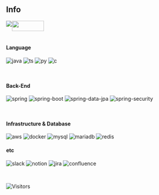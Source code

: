 ## Info
<div style="display:flex; flex-direction:row;">
    <a href="mailto:sons19981998@gmail.com">
        <img src="https://img.shields.io/badge/Gmail-D14836?style=for-the-badge&logo=gmail&logoColor=white"> 
    </a>
    <a href="https://colesdevelop.tistory.com/">
        <img src="https://github-readme-tistory-card.vercel.app/api/badge?name=Tech%20Blog" style="width: 87.25px; height: 28px"> 
    </a>
</div>

<br>

#### Language
![java](https://img.shields.io/badge/Java-ED8B00?style=for-the-badge&logo=openjdk&logoColor=white)
![ts](https://img.shields.io/badge/TypeScript-007ACC?style=for-the-badge&logo=typescript&logoColor=white)
![py](https://img.shields.io/badge/Python-14354C?style=for-the-badge&logo=python&logoColor=white)
![c](https://img.shields.io/badge/C-00599C?style=for-the-badge&logo=c&logoColor=white)



<br>

#### Back-End
![spring](https://img.shields.io/badge/Spring-6DB33F?style=for-the-badge&logo=spring&logoColor=white)
![spring-boot](https://img.shields.io/badge/springboot-6DB33F?style=for-the-badge&logo=springboot&logoColor=white)
![spring-data-jpa](https://img.shields.io/badge/spring%20data%20jpa-6DB33F?style=for-the-badge&logo=databricks&logoColor=white)
![spring-security](https://img.shields.io/badge/Spring_Security-6DB33F?style=for-the-badge&logo=Spring-Security&logoColor=white)


<!--#### Front-End
![react](https://img.shields.io/badge/React-20232A?style=for-the-badge&logo=react&logoColor=61DAFB)
![html](https://img.shields.io/badge/HTML-239120?style=for-the-badge&logo=html5&logoColor=white)
![css](https://img.shields.io/badge/CSS-239120?&style=for-the-badge&logo=css3&logoColor=white)-->

<br>

#### Infrastructure & Database
![aws](https://img.shields.io/badge/Amazon_AWS-232F3E?style=for-the-badge&logo=amazon-aws&logoColor=white)
![docker](https://img.shields.io/badge/docker-%230db7ed.svg?style=for-the-badge&logo=docker&logoColor=white)
![mysql](https://img.shields.io/badge/MySQL-005C84?style=for-the-badge&logo=mysql&logoColor=white)
![mariadb](https://img.shields.io/badge/MariaDB-003545?style=for-the-badge&logo=mariadb&logoColor=white)
![redis](https://img.shields.io/badge/redis-%23DD0031.svg?&style=for-the-badge&logo=redis&logoColor=white)


#### etc
![slack](https://img.shields.io/badge/Slack-4A154B?style=for-the-badge&logo=slack&logoColor=white)
![notion](https://img.shields.io/badge/Notion-%23000000.svg?style=for-the-badge&logo=notion&logoColor=white)
![jira](https://img.shields.io/badge/Jira-0052CC?style=for-the-badge&logo=Jira&logoColor=white)
![confluence](https://img.shields.io/badge/confluence-%23172BF4.svg?style=for-the-badge&logo=confluence&logoColor=white)

<br>

![Visitors](https://visitor-badge.laobi.icu/badge?page_id=polar7bear/polar7bear)
<!--<div>
    <a href="https://solved.ac/sons1998/">
        <img src="http://mazassumnida.wtf/api/v2/generate_badge?boj=sons1998">
    </a>
</div>-->

<!--![Solved.ac Profile](http://mazassumnida.wtf/api/v2/generate_badge?boj=sons1998)-->

